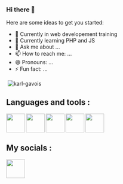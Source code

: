 ### Hi there 👋

<!--
**Karl-Gavois/Karl-Gavois** is a ✨ _special_ ✨ repository because its `README.md` (this file) appears on your GitHub profile.-->

Here are some ideas to get you started:

- 🔭 Currently in web developement training
- 🌱 Currently learning PHP and JS
- 💬 Ask me about ...
- 📫 How to reach me: ...
- 😄 Pronouns: ...
- ⚡ Fun fact: ...

<p>&nbsp;<img align="center" src="https://github-readme-stats.vercel.app/api?username=karl-gavois&show_icons=true&locale=en" alt="karl-gavois" /></p>

<h2> Languages and tools : </h2>

<img align=left src="https://cdn.jsdelivr.net/gh/devicons/devicon/icons/vscode/vscode-original.svg" height=50 width=50 />
<img align=left  src="https://cdn.jsdelivr.net/gh/devicons/devicon/icons/html5/html5-original.svg" height=50 width=50 />            
<img align=left  src="https://cdn.jsdelivr.net/gh/devicons/devicon/icons/css3/css3-original.svg" height=50 width=50 />         
<img align=left  src="https://cdn.jsdelivr.net/gh/devicons/devicon/icons/php/php-original.svg" height=50 width=50 />          
<img src="https://cdn.jsdelivr.net/gh/devicons/devicon/icons/javascript/javascript-original.svg" height=50 width=50/>

<h2> My socials : </h2>

<a href=https://www.linkedin.com/in/karl-gavois target="_blank"><img src="https://cdn.jsdelivr.net/gh/devicons/devicon/icons/linkedin/linkedin-original.svg" height=50 width=50></a>


